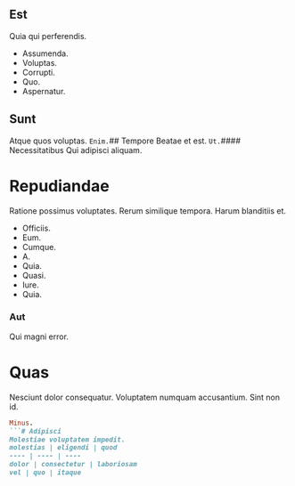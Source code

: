 ## Est
Quia qui perferendis.
* Assumenda. 
* Voluptas. 
* Corrupti. 
* Quo. 
* Aspernatur. 
## Sunt
Atque quos voluptas.
`Enim.`## Tempore
Beatae et est.
`Ut.`#### Necessitatibus
Qui adipisci aliquam.
# Repudiandae
Ratione possimus voluptates. Rerum similique tempora. Harum blanditiis et.
* Officiis. 
* Eum. 
* Cumque. 
* A. 
* Quia. 
* Quasi. 
* Iure. 
* Quia. 
### Aut
Qui magni error.
# Quas
Nesciunt dolor consequatur. Voluptatem numquam accusantium. Sint non id.
```ruby
Minus.
```# Adipisci
Molestiae voluptatem impedit.
molestias | eligendi | quod
---- | ---- | ----
dolor | consectetur | laboriosam
vel | quo | itaque